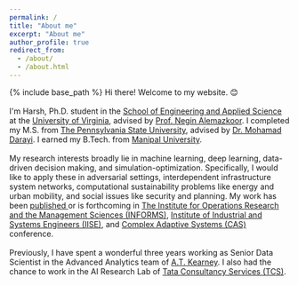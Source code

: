 ```yaml
---
permalink: /
title: "About me"
excerpt: "About me"
author_profile: true
redirect_from: 
  - /about/
  - /about.html
---
```


{% include base_path %}
Hi there! Welcome to my website. 😊
<br><br>I'm Harsh, Ph.D. student in the [School of Engineering and Applied Science](https://engineering.virginia.edu/) at the [University of Virginia](https://www.virginia.edu/), advised by [Prof. Negin Alemazkoor]( https://engineering.virginia.edu/faculty/negin-alemazkoor). I completed my M.S. from [The Pennsylvania State University](https://www.psu.edu/), advised by [Dr. Mohamad Darayi]( https://greatvalley.psu.edu/person/mohamad-darayi). I earned my B.Tech. from [Manipal University]( https://manipal.edu/mit.html).
<br><br>My research interests broadly lie in machine learning, deep learning, data-driven decision making, and simulation-optimization. Specifically, I would like to apply these in adversarial settings, interdependent infrastructure system networks, computational sustainability problems like energy and urban mobility, and social issues like security and planning. My work has been [published ](publications) or is forthcoming in [The Institute for Operations Research and the Management Sciences (INFORMS)]( https://www.informs.org/), [Institute of Industrial and Systems Engineers (IISE)](https://iise.org/Home/), and [Complex Adaptive Systems (CAS)](https://complexsystems.mst.edu/) conference.
<br><br>Previously, I have spent a wonderful three years working as Senior Data Scientist in the Advanced Analytics team of [A.T. Kearney](https://www.kearney.com/). I also had the chance to work in the AI Research Lab of [Tata Consultancy Services (TCS)](https://www.tcs.com/).
